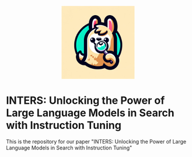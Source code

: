 <div align=center>
<img src="https://github.com/DaoD/INTERS/blob/main/logo1.jpg" width="200px">
</div>

# INTERS: Unlocking the Power of Large Language Models in Search with Instruction Tuning
This is the repository for our paper "INTERS: Unlocking the Power of Large Language Models in Search with Instruction Tuning"
